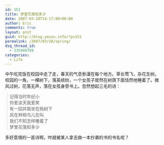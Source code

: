```yaml
---
id: 151
title: 梦里花落知多少
date: 2007-03-28T14:17:00+00:00
author: Eric
comments: true
layout: post
guid: http://blog.youxu.info/?p=151
permalink: /2007/03/28/spring/
dsq_thread_id:
  - 335999709
categories:
  - Life
---
```

中午吃完饭在校园中走了走，春天的气息弥漫在每个地方。草长莺飞，杂花生树。校园的一角，一棵树下，落英缤纷，一个女孩子居然在树荫下面恬然地睡着了。微风过树，花落无声，落在女孩身旁书上。忽然想起三毛的诗：

<blockquote style="border-left: 1px solid #cccccc; margin: 0pt 0pt 0pt 0.8ex; padding-left: 1ex" class="gmail_quote">
  <p>
    <span>记得当时年纪小</span><br /> <span>你爱谈天我爱笑</span><br /> <span>有一回并肩坐在桃树下</span><br /> <span>风在林梢鸟儿在叫</span><br /> <span>我们不知怎样睡着了</span><br /> <span>梦里花落知多少</span>
  </p>
</blockquote>

多好意境的一首诗啊，咋就被某人拿去做一本抄袭的书的书名呢？